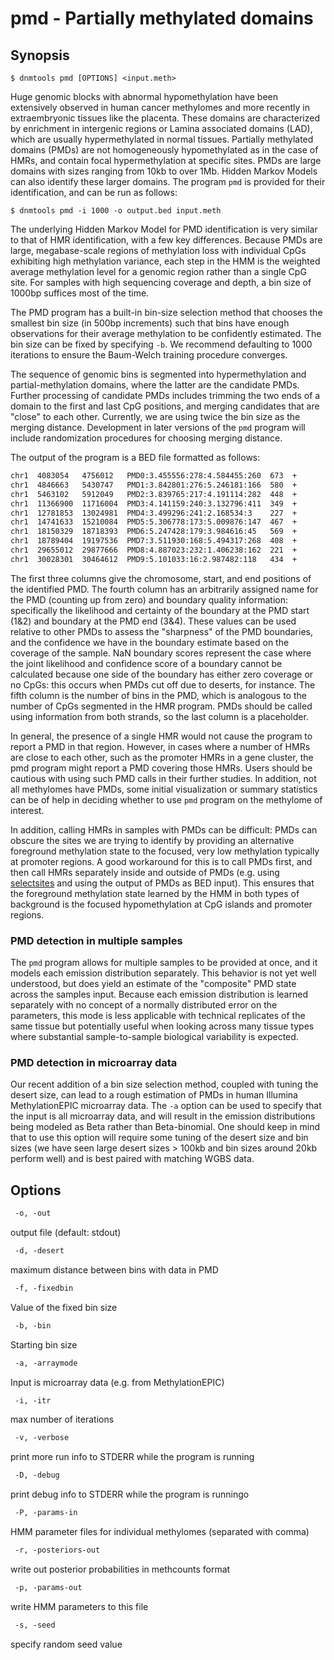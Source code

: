 # pmd - Partially methylated domains

## Synopsis
```shell
$ dnmtools pmd [OPTIONS] <input.meth>
```

Huge genomic blocks with abnormal hypomethylation have been
extensively observed in human cancer methylomes and more recently in
extraembryonic tissues like the placenta. These domains are
characterized by enrichment in intergenic regions or Lamina associated
domains (LAD), which are usually hypermethylated in normal tissues.
Partially methylated domains (PMDs) are not homogeneously
hypomethylated as in the case of HMRs, and contain focal
hypermethylation at specific sites. PMDs are large domains with sizes
ranging from 10kb to over 1Mb. Hidden Markov Models can also identify
these larger domains. The program `pmd`  is provided for their
identification, and can be run as follows:
```shell
$ dnmtools pmd -i 1000 -o output.bed input.meth
```

The underlying Hidden Markov Model for PMD identification is very
similar to that of HMR identification, with a few key differences.
Because PMDs are large, megabase-scale regions of methylation loss
with individual CpGs exhibiting high methylation variance, each step
in the HMM is the weighted average methylation level for a genomic
region rather than a single CpG site. For samples with high sequencing
coverage and depth, a bin size of 1000bp suffices most of the time.

The PMD program has a built-in bin-size selection method that chooses
the smallest bin size (in 500bp increments) such that bins have enough
observations for their average methylation to be confidently
estimated. The bin size can be fixed by specifying `-b`. We recommend
defaulting to 1000 iterations to ensure the Baum-Welch training
procedure converges.

The sequence of genomic bins is segmented into hypermethylation and
partial-methylation domains, where the latter are the candidate PMDs.
Further processing of candidate PMDs includes trimming the two ends of
a domain to the first and last CpG positions, and merging candidates
that are "close" to each other. Currently, we are using twice the bin
size as the merging distance. Development in later versions of the
`pmd` program will include randomization procedures for choosing
merging distance.

The output of the program is a BED file formatted as follows:

```txt
chr1  4083054   4756012   PMD0:3.455556:278:4.584455:260  673  +
chr1  4846663   5430747   PMD1:3.842801:276:5.246181:166  580  +
chr1  5463102   5912049   PMD2:3.839765:217:4.191114:282  448  +
chr1  11366900  11716004  PMD3:4.141159:240:3.132796:411  349  +
chr1  12781853  13024981  PMD4:3.499296:241:2.168534:3    227  +
chr1  14741633  15210084  PMD5:5.306778:173:5.009876:147  467  +
chr1  18150329  18718393  PMD6:5.247428:179:3.984616:45   569  +
chr1  18789404  19197536  PMD7:3.511930:168:5.494317:268  408  +
chr1  29655012  29877666  PMD8:4.887023:232:1.406238:162  221  +
chr1  30028301  30464612  PMD9:5.101033:16:2.987482:118   434  +
```

The first three columns give the chromosome, start, and end positions
of the identified PMD. The fourth column has an arbitrarily assigned
name for the PMD (counting up from zero) and boundary quality
information: specifically the likelihood and certainty of the boundary
at the PMD start (1&2) and boundary at the PMD end (3&4).
These values can be used relative to other PMDs to assess
the "sharpness" of the PMD boundaries, and the confidence we have in
the boundary estimate based on the coverage of the sample. NaN
boundary scores represent the case where the joint likelihood and
confidence score of a boundary cannot be calculated because one side
of the boundary has either zero coverage or no CpGs: this occurs when
PMDs cut off due to deserts, for instance. The fifth column is the
number of bins in the PMD, which is analogous to the number of CpGs
segmented in the HMR program. PMDs should be called using information
from both strands, so the last column is a placeholder.

In general, the presence of a single HMR would not cause the program
to report a PMD in that region. However, in cases where a number of
HMRs are close to each other, such as the promoter HMRs in a gene
cluster, the pmd program might report a PMD covering those HMRs. Users
should be cautious with using such PMD calls in their further studies.
In addition, not all methylomes have PMDs, some initial visualization
or summary statistics can be of help in deciding whether to use `pmd`
program on the methylome of interest.

In addition, calling HMRs in samples with PMDs can be difficult: PMDs
can obscure the sites we are trying to identify by providing an
alternative foreground methylation state to the focused, very low
methylation typically at promoter regions. A good workaround for this
is to call PMDs first, and then call HMRs separately inside and
outside of PMDs (e.g. using [selectsites](../selectsites) and
using the output of PMDs as BED input). This ensures that the
foreground methylation state learned by the HMM in both types of
background is the focused hypomethylation at CpG islands and promoter
regions.

### PMD detection in multiple samples

The `pmd` program allows for multiple samples to be provided at once,
and it models each emission distribution separately. This behavior is
not yet well understood, but does yield an estimate of the "composite"
PMD state across the samples input. Because each emission distribution
is learned separately with no concept of a normally distributed error
on the parameters, this mode is less applicable with technical
replicates of the same tissue but potentially useful when looking
across many tissue types where substantial sample-to-sample biological
variability is expected.

### PMD detection in microarray data

Our recent addition of a bin size selection method, coupled with tuning
the desert size, can lead to a rough estimation of PMDs in human
Illumina MethylationEPIC microarray data. The `-a` option can be used to
specify that the input is all microarray data, and will result in the
emission distributions being modeled as Beta rather than
Beta-binomial. One should keep in mind that to use this option will
require some tuning of the desert size and bin sizes (we have seen
large desert sizes > 100kb and bin sizes around 20kb perform well) and
is best paired with matching WGBS data.

## Options

```txt
 -o, -out
```
output file (default: stdout)
```txt
 -d, -desert
```
maximum distance between bins with data in PMD
```txt
 -f, -fixedbin
```
Value of the fixed bin size
```txt
 -b, -bin
```
Starting bin size
```txt
 -a, -arraymode
```
Input is microarray data (e.g. from MethylationEPIC)
```txt
 -i, -itr
```
 max number of iterations

```txt
 -v, -verbose
```
print more run info to STDERR while the program is running
```txt
 -D, -debug
```
print debug info to STDERR while the program is runningo
```txt
 -P, -params-in
```
HMM parameter files for individual methylomes (separated with comma)
```txt
 -r, -posteriors-out
```
write out posterior probabilities in methcounts format
```txt
 -p, -params-out
```
write HMM parameters to this file
```txt
 -s, -seed
```
specify random seed value

